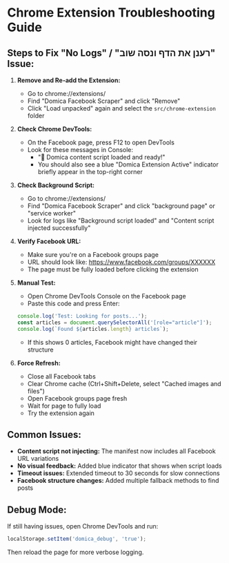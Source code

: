 # Chrome Extension Troubleshooting Guide

## Steps to Fix "No Logs" / "רענן את הדף ונסה שוב" Issue:

1. **Remove and Re-add the Extension:**
   - Go to chrome://extensions/
   - Find "Domica Facebook Scraper" and click "Remove"
   - Click "Load unpacked" again and select the `src/chrome-extension` folder

2. **Check Chrome DevTools:**
   - On the Facebook page, press F12 to open DevTools
   - Look for these messages in Console:
     - "🚀 Domica content script loaded and ready!"
     - You should also see a blue "Domica Extension Active" indicator briefly appear in the top-right corner

3. **Check Background Script:**
   - Go to chrome://extensions/
   - Find "Domica Facebook Scraper" and click "background page" or "service worker"
   - Look for logs like "Background script loaded" and "Content script injected successfully"

4. **Verify Facebook URL:**
   - Make sure you're on a Facebook groups page
   - URL should look like: https://www.facebook.com/groups/XXXXXX
   - The page must be fully loaded before clicking the extension

5. **Manual Test:**
   - Open Chrome DevTools Console on the Facebook page
   - Paste this code and press Enter:

   ```javascript
   console.log('Test: Looking for posts...');
   const articles = document.querySelectorAll('[role="article"]');
   console.log(`Found ${articles.length} articles`);
   ```

   - If this shows 0 articles, Facebook might have changed their structure

6. **Force Refresh:**
   - Close all Facebook tabs
   - Clear Chrome cache (Ctrl+Shift+Delete, select "Cached images and files")
   - Open Facebook groups page fresh
   - Wait for page to fully load
   - Try the extension again

## Common Issues:

- **Content script not injecting:** The manifest now includes all Facebook URL variations
- **No visual feedback:** Added blue indicator that shows when script loads
- **Timeout issues:** Extended timeout to 30 seconds for slow connections
- **Facebook structure changes:** Added multiple fallback methods to find posts

## Debug Mode:

If still having issues, open Chrome DevTools and run:

```javascript
localStorage.setItem('domica_debug', 'true');
```

Then reload the page for more verbose logging.
